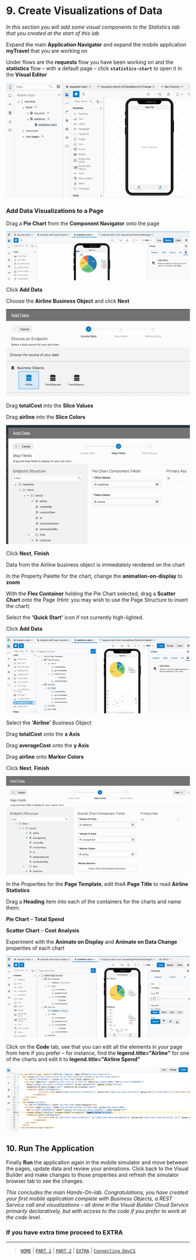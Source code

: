 # 9. Create Visualizations of Data

*In this section you will add some visual components to the Statistics tab that you created at the start of this lab*

Expand the main **Application Navigator** and expand the mobile application **myTravel** that you are working on

Under flows are the **requests** flow you have been working on and the **statistics** flow – with a default page – click **`statistics-start`** to open it in the **Visual Editor**

![alt text](../resources/images/mob/70.png "Logo Title Text 1") 

### Add Data Visualizations to a Page

Drag a **Pie Chart** from the **Component Navigator** onto the page

![alt text](../resources/images/mob/71.png "Logo Title Text 1") 

Click **Add Data**

Choose the **Airline Business Object** and click **Next**

![alt text](../resources/images/mob/72.png "Logo Title Text 1") 

Drag **totalCost** into the **Slice Values**

Drag **airline** into the **Slice Colors**

![alt text](../resources/images/mob/73.png "Logo Title Text 1") 

Click **Next**, **Finish**

Data from the Airline business object is immediately rendered on the chart

In the Property Palette for the chart, change the **animation-on-display** to **zoom**

With the **Flex Container** holding the Pie Chart selected, drag a **Scatter Chart** onto the Page (Hint: you may wish to use the Page Structure to insert the chart)

Select the **'Quick Start'** icon if not currently high-lighted.

Click **Add Data**

![alt text](../resources/images/mob/74.png "Logo Title Text 1") 

Select the **'Airline'** Business Object

Drag **totalCost** onto the **x Axis**

Drag **averageCost** onto the **y Axis**

Drag **airline** onto **Marker Colors**

Click **Next**, **Finish**

 
![alt text](../resources/images/mob/75.png "Logo Title Text 1")

In the Properties for the **Page Template**, edit theA **Page Title** to read **Airline Statistics**

Drag a **Heading** item into each of the containers for the charts and name them:

**Pie Chart** – **Total Spend**

**Scatter Chart** – **Cost Analysis**

Experiment with the **Animate on Display** and **Animate on Data Change** properties of each chart
 
![alt text](../resources/images/mob/76.png "Logo Title Text 1")

Click on the **Code** tab, see that you can edit all the elements in your page from here if you prefer – for instance, find the **legend.title="Airline"** for one of the charts and edit it to **legend.title="Airline Spend"**

![alt text](../resources/images/mob/77.png "Logo Title Text 1") 


## 10. Run The Application

Finally **Run** the application again in the mobile simulator and move between the pages, update data and review your animations. Click back to the Visual Builder and make changes to those properties and refresh the simulator browser tab to see the changes.

*This concludes the main Hands-On-lab. Congratulations, you have created your first mobile application complete with Business Objects, a REST Service call and visualizations – all done in the Visual Builder Cloud Service primarily declaratively, but with access to the code if you prefer to work at the code level.*

### If you have extra time proceed to EXTRA

---
> [`HOME`](../README.md) | [`PART 1`](README.md.md) | [`PART 2`](MOB_PART_2.md) | [`EXTRA`](MOB_EXTRA_1.md) | [`Connecting DevCS`](../DevCS/README.md)
